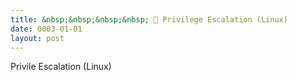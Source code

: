 ```yaml
---
title: &nbsp;&nbsp;&nbsp;&nbsp; 🐧 Privilege Escalation (Linux)
date: 0003-01-01
layout: post
---
```


Privile Escalation (Linux)
